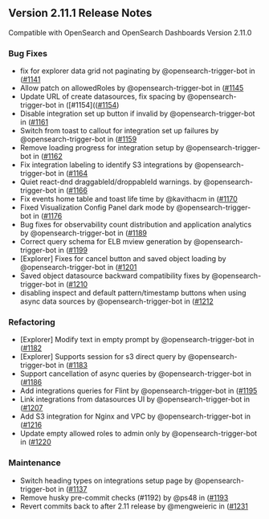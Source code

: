 ## Version 2.11.1 Release Notes

Compatible with OpenSearch and OpenSearch Dashboards Version 2.11.0

### Bug Fixes

- fix for explorer data grid not paginating by @opensearch-trigger-bot in ([#1141](https://github.com/opensearch-project/dashboards-observability/pull/1141)
- Allow patch on allowedRoles by @opensearch-trigger-bot in ([#1145](https://github.com/opensearch-project/dashboards-observability/pull/1145)
- Update URL of create datasources, fix spacing by @opensearch-trigger-bot in ([#1154](([#1154](https://github.com/opensearch-project/dashboards-observability/pull/1154))
- Disable integration set up button if invalid by @opensearch-trigger-bot in ([#1161](https://github.com/opensearch-project/dashboards-observability/pull/1161)
- Switch from toast to callout for integration set up failures by @opensearch-trigger-bot in ([#1159](https://github.com/opensearch-project/dashboards-observability/pull/1159)
- Remove loading progress for integration setup by @opensearch-trigger-bot in ([#1162](https://github.com/opensearch-project/dashboards-observability/pull/1162)
- Fix integration labeling to identify S3 integrations by @opensearch-trigger-bot in ([#1164](https://github.com/opensearch-project/dashboards-observability/pull/1164)
- Quiet react-dnd draggableId/droppableId warnings. by @opensearch-trigger-bot in ([#1166](https://github.com/opensearch-project/dashboards-observability/pull/1166)
- Fix events home table and toast life time by @kavithacm in ([#1170](https://github.com/opensearch-project/dashboards-observability/pull/1170)
- Fixed Visualization Config Panel dark mode by @opensearch-trigger-bot in ([#1176](https://github.com/opensearch-project/dashboards-observability/pull/1176)
- Bug fixes for observability count distribution and application analytics by @opensearch-trigger-bot in ([#1189](https://github.com/opensearch-project/dashboards-observability/pull/1189)
- Correct query schema for ELB mview generation by @opensearch-trigger-bot in ([#1199](https://github.com/opensearch-project/dashboards-observability/pull/1199)
- [Explorer] Fixes for cancel button and saved object loading by @opensearch-trigger-bot in ([#1201](https://github.com/opensearch-project/dashboards-observability/pull/1201)
- Saved object datasource backward compatibility fixes by @opensearch-trigger-bot in ([#1210](https://github.com/opensearch-project/dashboards-observability/pull/1210)
- disabling inspect and default pattern/timestamp buttons when using async data sources by @opensearch-trigger-bot in ([#1212](https://github.com/opensearch-project/dashboards-observability/pull/1212)

### Refactoring

- [Explorer] Modify text in empty prompt by @opensearch-trigger-bot in ([#1182](https://github.com/opensearch-project/dashboards-observability/pull/1182)
- [Explorer] Supports session for s3 direct query by @opensearch-trigger-bot in ([#1183](https://github.com/opensearch-project/dashboards-observability/pull/1183)
- Support cancellation of async queries by @opensearch-trigger-bot in ([#1186](https://github.com/opensearch-project/dashboards-observability/pull/1186)
- Add integrations queries for Flint by @opensearch-trigger-bot in ([#1195](https://github.com/opensearch-project/dashboards-observability/pull/1195)
- Link integrations from datasources UI by @opensearch-trigger-bot in ([#1207](https://github.com/opensearch-project/dashboards-observability/pull/1207)
- Add S3 integration for Nginx and VPC by @opensearch-trigger-bot in ([#1216](https://github.com/opensearch-project/dashboards-observability/pull/1216)
- Update empty allowed roles to admin only by @opensearch-trigger-bot in ([#1220](https://github.com/opensearch-project/dashboards-observability/pull/1220)

### Maintenance

- Switch heading types on integrations setup page by @opensearch-trigger-bot in ([#1137](https://github.com/opensearch-project/dashboards-observability/pull/1137)
- Remove husky pre-commit checks (#1192) by @ps48 in ([#1193](https://github.com/opensearch-project/dashboards-observability/pull/1193)
- Revert commits back to after 2.11 release by @mengweieric in ([#1231](https://github.com/opensearch-project/dashboards-observability/pull/1231)
